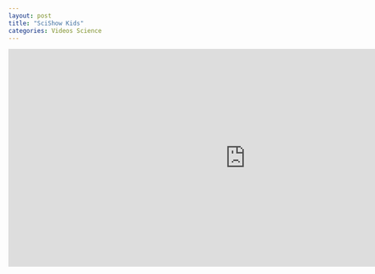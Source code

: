 ```yaml
---
layout: post
title: "SciShow Kids"
categories: Videos Science
---
```


<iframe width="945" height="435" src="https://www.youtube.com/embed/videoseries?list=UURFIPG2u1DxKLNuE3y2SjHA" frameborder="0" allow="accelerometer; autoplay; encrypted-media; gyroscope; picture-in-picture" allowfullscreen></iframe>
